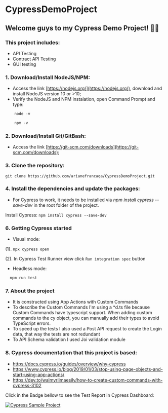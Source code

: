 # CypressDemoProject

## Welcome guys to my Cypress Demo Project! :raising_hand_woman: 
### This project includes:
- API Testing
- Contract API Testing
- GUI testing

### 1. Download/Install NodeJS/NPM:

- Access the link [https://nodejs.org/](https://nodejs.org/), download and install NodeJS version 10 or >10;
- Verify the NodeJS and NPM instalation, open Command Prompt and type:

```javascript
    node -v 
```

```javascript
    npm -v
```


### 2. Download/Install Git/GitBash:

- Access the link [https://git-scm.com/downloads](https://git-scm.com/downloads);


### 3. Clone the repository:

``git clone https://github.com/arianefrancaqa/CypressDemoProject.git``

### 4. Install the dependencies and update the packages:

 - For Cypress to work, it needs to be installed via *npm install cypress --save-dev* in the root folder of the project.

 Install Cypress:
``npm install cypress --save-dev``

### 6. Getting Cypress started
- Visual mode:

(1). 
    ```
        npx cypress open
    ```

(2). 
    In Cypress Test Runner view click ``Run integration spec`` button

- Headless mode:

```javascript
  npm run test
```

### 7. About the project
- It is constructed using App Actions with Custom Commands
- To describe the Custom Commands I'm using a *d.ts file because Custom Commands have typescript support. When adding custom commands to the cy object, you can manually add their types to avoid TypeScript errors.
- To speed up the tests I also used a Post API request to create the Login data, that way the tests are not redundant
- To API Schema validation I used Joi validation module

### 8. Cypress documentation that this project is based:
- https://docs.cypress.io/guides/overview/why-cypress
- https://www.cypress.io/blog/2019/01/03/stop-using-page-objects-and-start-using-app-actions/
- https://dev.to/walmyrlimaesilv/how-to-create-custom-commands-with-cypress-3102

Click in the Badge bellow to see the Test Report in Cypress Dashboard: 

[![Cypress Sample Project](https://img.shields.io/endpoint?url=https://dashboard.cypress.io/badge/simple/xkdu4i&style=flat&logo=cypress)](https://dashboard.cypress.io/projects/xkdu4i/runs)

